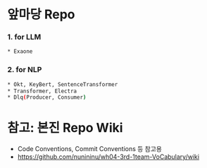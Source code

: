 # 앞마당 Repo
### 1. for LLM
```bash
* Exaone
```

### 2. for NLP
```bash
* Okt, KeyBert, SentenceTransformer
* Transformer, Electra
* Dlq(Producer, Consumer)
```


# 참고: 본진 Repo Wiki 
- Code Conventions, Commit Conventions 등 참고용
- https://github.com/nunininu/wh04-3rd-1team-VoCabulary/wiki
